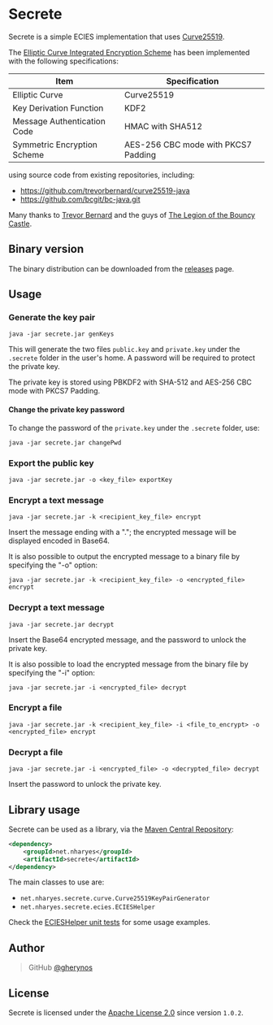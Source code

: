 # Secrete

Secrete is a simple ECIES implementation that uses [Curve25519](http://cr.yp.to/ecdh.html).

The [Elliptic Curve Integrated Encryption Scheme](https://en.wikipedia.org/wiki/Integrated_Encryption_Scheme) has been implemented with the following specifications:

| Item                        | Specification                       |
|-----------------------------|-------------------------------------|
| Elliptic Curve              | Curve25519                          |
| Key Derivation Function     | KDF2                                |
| Message Authentication Code | HMAC with SHA512                    |
| Symmetric Encryption Scheme | AES-256 CBC mode with PKCS7 Padding |

using source code from existing repositories, including:

* <https://github.com/trevorbernard/curve25519-java>
* <https://github.com/bcgit/bc-java.git>

Many thanks to [Trevor Bernard](https://github.com/trevorbernard) and the guys of [The Legion of the Bouncy Castle](http://www.bouncycastle.org/java.html).

## Binary version

The binary distribution can be downloaded from the [releases](https://github.com/gherynos/secrete/releases) page.

## Usage

### Generate the key pair

```shell
java -jar secrete.jar genKeys
```

This will generate the two files `public.key` and `private.key` under the `.secrete` folder in the user's home.
A password will be required to protect the private key.

The private key is stored using PBKDF2 with SHA-512 and AES-256 CBC mode with PKCS7 Padding.

#### Change the private key password

To change the password of the `private.key` under the `.secrete` folder, use:

```shell
java -jar secrete.jar changePwd
```

### Export the public key

```shell
java -jar secrete.jar -o <key_file> exportKey
```

### Encrypt a text message

```shell
java -jar secrete.jar -k <recipient_key_file> encrypt
```

Insert the message ending with a "."; the encrypted message will be displayed encoded in Base64.

It is also possible to output the encrypted message to a binary file by specifying the "-o" option:

```shell
java -jar secrete.jar -k <recipient_key_file> -o <encrypted_file> encrypt
```

### Decrypt a text message

```shell
java -jar secrete.jar decrypt
```

Insert the Base64 encrypted message, and the password to unlock the private key.

It is also possible to load the encrypted message from the binary file by specifying the "-i" option:

```shell
java -jar secrete.jar -i <encrypted_file> decrypt
```

### Encrypt a file

```shell
java -jar secrete.jar -k <recipient_key_file> -i <file_to_encrypt> -o <encrypted_file> encrypt
```

### Decrypt a file

```shell
java -jar secrete.jar -i <encrypted_file> -o <decrypted_file> decrypt
```

Insert the password to unlock the private key.

## Library usage

Secrete can be used as a library, via the [Maven Central Repository](https://mvnrepository.com/artifact/net.nharyes/secrete):

```xml
<dependency>
    <groupId>net.nharyes</groupId>
    <artifactId>secrete</artifactId>
</dependency>
```

The main classes to use are:

* `net.nharyes.secrete.curve.Curve25519KeyPairGenerator`
* `net.nharyes.secrete.ecies.ECIESHelper`

Check the [ECIESHelper unit tests](https://github.com/gherynos/secrete/blob/main/src/test/java/net/nharyes/secrete/ecies/TestECIESHelper.java#L34) for some usage examples.

## Author

> GitHub [@gherynos](https://github.com/gherynos)

## License

Secrete is licensed under the [Apache License 2.0](https://apache.org/licenses/LICENSE-2.0) since version `1.0.2`.
